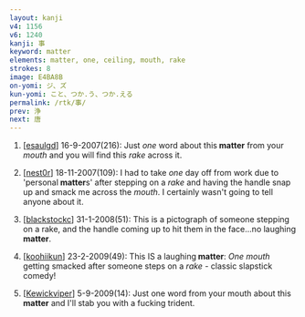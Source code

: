 ```yaml
---
layout: kanji
v4: 1156
v6: 1240
kanji: 事
keyword: matter
elements: matter, one, ceiling, mouth, rake
strokes: 8
image: E4BA8B
on-yomi: ジ、ズ
kun-yomi: こと、つか.う、つか.える
permalink: /rtk/事/
prev: 浄
next: 唐
---
```


1) [<a href="http://kanji.koohii.com/profile/esaulgd">esaulgd</a>] 16-9-2007(216): Just <em>one</em> word about this<strong> matter</strong> from your <em>mouth</em> and you will find this <em>rake</em> across it.

2) [<a href="http://kanji.koohii.com/profile/nest0r">nest0r</a>] 18-11-2007(109): I had to take <em>one</em> day off from work due to &#039;personal<strong> matter</strong>s&#039; after stepping on a <em>rake</em> and having the handle snap up and smack me across the <em>mouth</em>. I certainly wasn&#039;t going to tell anyone about it.

3) [<a href="http://kanji.koohii.com/profile/blackstockc">blackstockc</a>] 31-1-2008(51): This is a pictograph of someone stepping on a rake, and the handle coming up to hit them in the face...no laughing<strong> matter</strong>.

4) [<a href="http://kanji.koohii.com/profile/koohiikun">koohiikun</a>] 23-2-2009(49): This IS a laughing<strong> matter</strong>: <em>One mouth</em> getting smacked after someone steps on a <em>rake</em> - classic slapstick comedy!

5) [<a href="http://kanji.koohii.com/profile/Kewickviper">Kewickviper</a>] 5-9-2009(14): Just one word from your mouth about this<strong> matter</strong> and I&#039;ll stab you with a fucking trident.

